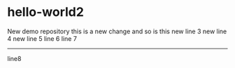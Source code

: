 # hello-world2
New demo repository
this is a new change
and so is this
new line 3
new line 4
new line 5
line 6
line 7
*****************
line8




